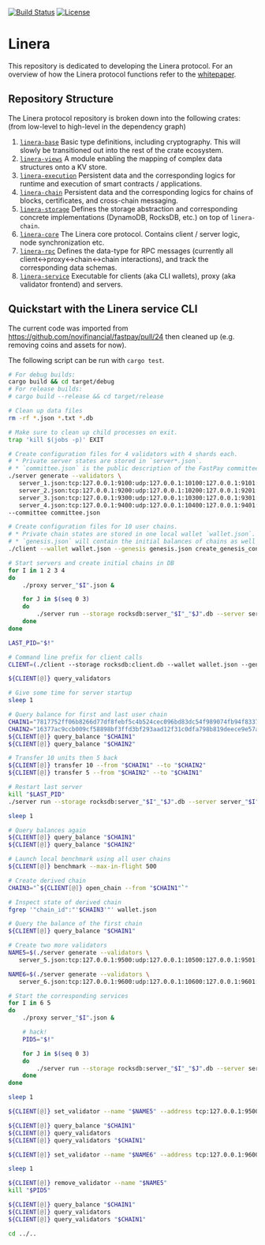 [![Build Status](https://github.com/linera-io/linera-protocol/actions/workflows/rust.yml/badge.svg)](https://github.com/linera-io/linera-protocol/actions/workflows/rust.yml)
[![License](https://img.shields.io/badge/license-Apache-green.svg)](LICENSE)

# Linera

This repository is dedicated to developing the Linera protocol. For an overview of how
the Linera protocol functions refer to the [whitepaper](https://github.com/linera-io/linera-internal/tree/main/whitepaper).
<!-- Refer to public whitepaper once this repository is made public -->

## Repository Structure

The Linera protocol repository is broken down into the following crates: (from low-level to high-level in the dependency graph)

1. [`linera-base`](./linera-base) Basic type definitions, including cryptography. This will slowly be transitioned out into the rest of the crate ecosystem.
2. [`linera-views`](./linera-views) A module enabling the mapping of complex data structures onto a KV store.
3. [`linera-execution`](./linera-execution) Persistent data and the corresponding logics for runtime and execution of smart contracts / applications.
4. [`linera-chain`](./linera-chain) Persistent data and the corresponding logics for chains of blocks, certificates, and cross-chain messaging.
5. [`linera-storage`](./linera-storage) Defines the storage abstraction and corresponding concrete implementations (DynamoDB, RocksDB, etc.) on top of `linera-chain`.
6. [`linera-core`](./linera-core) The Linera core protocol. Contains client / server logic, node synchronization etc.
7. [`linera-rpc`](./linera-rpc)  Defines the data-type for RPC messages (currently all client<->proxy<->chain<->chain interactions), and track the corresponding data schemas.
8. [`linera-service`](./linera-service) Executable for clients (aka CLI wallets), proxy (aka validator frontend) and servers.


## Quickstart with the Linera service CLI

The current code was imported from https://github.com/novifinancial/fastpay/pull/24 then
cleaned up (e.g. removing coins and assets for now).

The following script can be run with `cargo test`.

```bash
# For debug builds:
cargo build && cd target/debug
# For release builds:
# cargo build --release && cd target/release

# Clean up data files
rm -rf *.json *.txt *.db

# Make sure to clean up child processes on exit.
trap 'kill $(jobs -p)' EXIT

# Create configuration files for 4 validators with 4 shards each.
# * Private server states are stored in `server*.json`.
# * `committee.json` is the public description of the FastPay committee.
./server generate --validators \
   server_1.json:tcp:127.0.0.1:9100:udp:127.0.0.1:10100:127.0.0.1:9101:127.0.0.1:9102:127.0.0.1:9103:127.0.0.1:9104 \
   server_2.json:tcp:127.0.0.1:9200:udp:127.0.0.1:10200:127.0.0.1:9201:127.0.0.1:9202:127.0.0.1:9203:127.0.0.1:9204 \
   server_3.json:tcp:127.0.0.1:9300:udp:127.0.0.1:10300:127.0.0.1:9301:127.0.0.1:9302:127.0.0.1:9303:127.0.0.1:9304 \
   server_4.json:tcp:127.0.0.1:9400:udp:127.0.0.1:10400:127.0.0.1:9401:127.0.0.1:9402:127.0.0.1:9403:127.0.0.1:9404 \
--committee committee.json

# Create configuration files for 10 user chains.
# * Private chain states are stored in one local wallet `wallet.json`.
# * `genesis.json` will contain the initial balances of chains as well as the initial committee.
./client --wallet wallet.json --genesis genesis.json create_genesis_config 10 --initial-funding 10 --committee committee.json

# Start servers and create initial chains in DB
for I in 1 2 3 4
do
    ./proxy server_"$I".json &

    for J in $(seq 0 3)
    do
        ./server run --storage rocksdb:server_"$I"_"$J".db --server server_"$I".json --shard "$J" --genesis genesis.json &
    done
done

LAST_PID="$!"

# Command line prefix for client calls
CLIENT=(./client --storage rocksdb:client.db --wallet wallet.json --genesis genesis.json --max-pending-messages 10000)

${CLIENT[@]} query_validators

# Give some time for server startup
sleep 1

# Query balance for first and last user chain
CHAIN1="7817752ff06b8266d77df8febf5c4b524cec096bd83dc54f989074fb94f833737ae984f32be2cee1dfab766fe2d0c726503c4d97117eb59023e9cc65a8ecd1f7"
CHAIN2="16377ac9ccb009cf58898bf3ffd3bf293aad12f31c0dfa798b819deece9e57a5730146a399c812d3fc551f4290b15dc08f3f1527b06252284b4b89327caaffad"
${CLIENT[@]} query_balance "$CHAIN1"
${CLIENT[@]} query_balance "$CHAIN2"

# Transfer 10 units then 5 back
${CLIENT[@]} transfer 10 --from "$CHAIN1" --to "$CHAIN2"
${CLIENT[@]} transfer 5 --from "$CHAIN2" --to "$CHAIN1"

# Restart last server
kill "$LAST_PID"
./server run --storage rocksdb:server_"$I"_"$J".db --server server_"$I".json --shard "$J" --genesis genesis.json &

sleep 1

# Query balances again
${CLIENT[@]} query_balance "$CHAIN1"
${CLIENT[@]} query_balance "$CHAIN2"

# Launch local benchmark using all user chains
${CLIENT[@]} benchmark --max-in-flight 500

# Create derived chain
CHAIN3="`${CLIENT[@]} open_chain --from "$CHAIN1"`"

# Inspect state of derived chain
fgrep '"chain_id":"'$CHAIN3'"' wallet.json

# Query the balance of the first chain
${CLIENT[@]} query_balance "$CHAIN1"

# Create two more validators
NAME5=$(./server generate --validators \
   server_5.json:tcp:127.0.0.1:9500:udp:127.0.0.1:10500:127.0.0.1:9501:127.0.0.1:9502:127.0.0.1:9503:127.0.0.1:9504)

NAME6=$(./server generate --validators \
   server_6.json:tcp:127.0.0.1:9600:udp:127.0.0.1:10600:127.0.0.1:9601:127.0.0.1:9602:127.0.0.1:9603:127.0.0.1:9604)

# Start the corresponding services
for I in 6 5
do
    ./proxy server_"$I".json &

    # hack!
    PID5="$!"

    for J in $(seq 0 3)
    do
        ./server run --storage rocksdb:server_"$I"_"$J".db --server server_"$I".json --shard "$J" --genesis genesis.json &
    done
done

sleep 1

${CLIENT[@]} set_validator --name "$NAME5" --address tcp:127.0.0.1:9500 --votes 100

${CLIENT[@]} query_balance "$CHAIN1"
${CLIENT[@]} query_validators
${CLIENT[@]} query_validators "$CHAIN1"

${CLIENT[@]} set_validator --name "$NAME6" --address tcp:127.0.0.1:9600 --votes 1

sleep 1

${CLIENT[@]} remove_validator --name "$NAME5"
kill "$PID5"

${CLIENT[@]} query_balance "$CHAIN1"
${CLIENT[@]} query_validators
${CLIENT[@]} query_validators "$CHAIN1"

cd ../..
```
